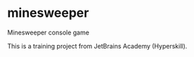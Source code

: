 # minesweeper
Minesweeper console game

This is a training project from JetBrains Academy (Hyperskill).
